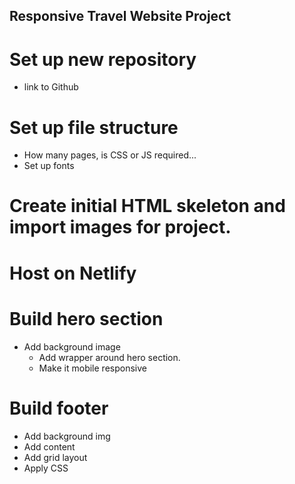 ## Responsive Travel Website Project

# Set up new repository
- link to Github

# Set up file structure
- How many pages, is CSS or JS required...
- Set up fonts

# Create initial HTML skeleton and import images for project.

# Host on Netlify

# Build hero section
- Add background image
  - Add wrapper around hero section.
  - Make it mobile responsive

# Build footer
  - Add background img
  - Add content
  - Add grid layout
  - Apply CSS